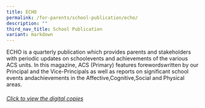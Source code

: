 ```yaml
---
title: ECHO
permalink: /for-parents/school-publication/echo/
description: ""
third_nav_title: School Publication
variant: markdown
---
```


ECHO is a quarterly publication which provides parents and stakeholders with periodic updates on schoolevents and achievements of the various ACS units. In this magazine, ACS (Primary) features forewordswritten by our Principal and the Vice-Principals as well as reports on significant school events andachievements in the Affective,Cognitive,Social and Physical areas.



###### [Click to view the digital copies](https://acsecho.com/)